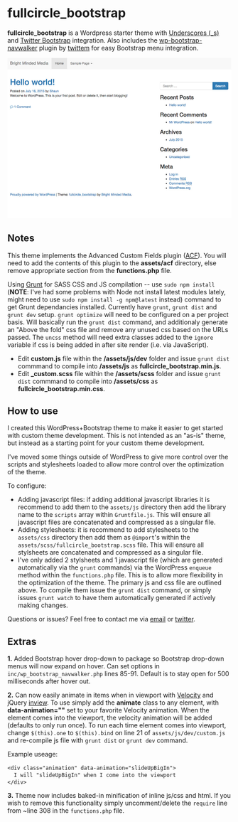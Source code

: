 # fullcircle_bootstrap
**fullcircle_bootstrap** is a Wordpress starter theme with [Underscores (_s)](http://underscores.me/) and [Twitter Bootstrap](http://getbootstrap.com/) integration. Also includes the [wp-bootstrap-navwalker](https://github.com/twittem/wp-bootstrap-navwalker) plugin by [twittem](https://github.com/twittem) for easy Bootstrap menu integration.

![Screenshot](https://raw.githubusercontent.com/sparkison/fullcircle_bootstrap/master/screenshot.jpg)

Notes
-----

This theme implements the Advanced Custom Fields plugin ([ACF](http://www.advancedcustomfields.com/)). You will need to add the contents of this plugin to the **assets/acf** directory, else remove appropriate section from the **functions.php** file.

Using [Grunt](http://gruntjs.com/installing-grunt) for SASS CSS and JS compilation -- use `sudo npm install` (**NOTE**: I've had some problems with Node not install latest modules lately, might need to use `sudo npm install -g npm@latest` instead) command to get Grunt dependancies installed. Currently have `grunt`, `grunt dist` and `grunt dev` setup. `grunt optimize` will need to be configured on a per project basis. Will basically run the `grunt dist` command, and additionaly generate an "Above the fold" css file and remove any unused css based on the URLs passed. The `uncss` method will need extra classes added to the `ignore` variable if css is being added in after site render (i.e. via JavaScript).

- Edit **custom.js** file within the **/assets/js/dev** folder and issue `grunt dist` commmand to compile into **/assets/js** as **fullcircle_bootstrap.min.js**. 
- Edit **_custom.scss** file within the **/assets/scss** folder and issue `grunt dist` commmand to compile into **/assets/css** as **fullcircle_bootstrap.min.css**.

How to use
-----
I created this WordPress+Bootstrap theme to make it easier to get started with custom theme development. This is not intended as an "as-is" theme, but instead as a starting point for your custom theme development.

I've moved some things outside of WordPress to give more control over the scripts and stylesheets loaded to allow more control over the optimization of the theme.

To configure:
- Adding javascript files: if adding additional javascript libraries it is recommend to add them to the `assets/js` directory then add the library name to the `scripts` array within `Gruntfile.js`. This will ensure all javascript files are concatenated and compressed as a singular file.
- Adding stylesheets: it is recommend to add stylesheets to the `assets/css` directory then add them as `@import`'s within the `assets/scss/fullcircle_bootstrap.scss` file. This will ensure all stylsheets are concatenated and compressed as a singular file.
- I've only added 2 stylsheets and 1 javascript file (which are generated automatically via the `grunt` commands) via the WordPress `enqueue` method within the `functions.php` file. This is to allow more flexibility in the optimization of the theme. The primary js and css file are outlined above. To compile them issue the `grunt dist` command, or simply issues `grunt watch` to have them automatically generated if actively making changes.

Questions or issues? Feel free to contact me via [email](shaun@brightmindedmedia.com) or [twitter](https://twitter.com/brightmindedweb).

Extras
-----
**1.** Added Bootstrap hover drop-down to package so Bootstrap drop-down menus will now expand on hover. Can set options in `inc/wp_bootstrap_navwalker.php` lines 85-91. Default is to stay open for 500 milliseconds after hover out.

**2.** Can now easily animate in items when in viewport with [Velocity](https://github.com/julianshapiro/velocity) and jQuery [inview](https://github.com/protonet/jquery.inview). To use simply add the **animate** class to any element, with **data-animation=""** set to your favorite Velocity animation. When the element comes into the viewport, the velocity animation will be added (defaults to only run once). To run each time element comes into viewport, change `$(this).one` to `$(this).bind` on line 21 of `assets/js/dev/custom.js` and re-compile js file with `grunt dist` or `grunt dev` command. 

Example useage: 
```
<div class="animation" data-animation="slideUpBigIn">
  I will "slideUpBigIn" when I come into the viewport
</div>
```

**3.** Theme now includes baked-in minification of inline js/css and html. If you wish to remove this functionality simply uncomment/delete the `require` line from ~line 308 in the `functions.php` file.

